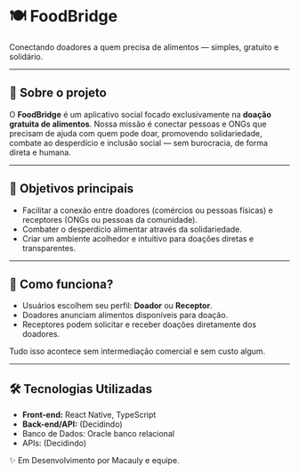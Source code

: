 # 🍽️ FoodBridge

 Conectando doadores a quem precisa de alimentos — simples, gratuito e solidário.
> 

---

## 🧡 Sobre o projeto

O **FoodBridge** é um aplicativo social focado exclusivamente na **doação gratuita de alimentos**. Nossa missão é conectar pessoas e ONGs que precisam de ajuda com quem pode doar, promovendo solidariedade, combate ao desperdício e inclusão social — sem burocracia, de forma direta e humana.

---

## 🎯 Objetivos principais

- Facilitar a conexão entre doadores (comércios ou pessoas físicas) e receptores (ONGs ou pessoas da comunidade).
- Combater o desperdício alimentar através da solidariedade.
- Criar um ambiente acolhedor e intuitivo para doações diretas e transparentes.

---

## 🚀 Como funciona?

- Usuários escolhem seu perfil: **Doador** ou **Receptor**.
- Doadores anunciam alimentos disponíveis para doação.
- Receptores podem solicitar e receber doações diretamente dos doadores.

Tudo isso acontece sem intermediação comercial e sem custo algum.

---

## 🛠️ Tecnologias Utilizadas

- **Front-end:** React Native, TypeScript
- **Back-end/API:** (Decidindo)
- Banco de Dados: Oracle banco relacional
- APIs: (Decidindo)
    
    

✨ Em Desenvolvimento por Macauly e equipe.
